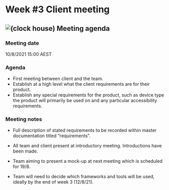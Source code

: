 # Week #3 Client meeting

## ![(clock house)](images/icons/emoticons/72/23f2.png) Meeting agenda

### Meeting date

10/8/2021 15:00 AEST

### Agenda

- First meeting between client and the team.
- Establish at a high level what the client requirements are for their product.
- Establish any special requirements for the product, such as device type the product will primarily be used on and any particular accessibility requirements.

### Meeting notes

- Full description of stated requirements to be recorded within master documentation titled “requirements”.

- All team and client present at introductory meeting. Introductions have been made.

- Team aiming to present a mock-up at next meeting which is scheduled for 19/8.
- Team will need to decide which frameworks and tools will be used, ideally by the end of week 3 (12/8/21).
